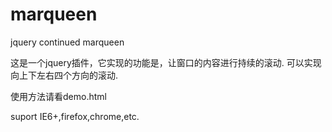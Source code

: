 marqueen
========

jquery continued marqueen


这是一个jquery插件，它实现的功能是，让窗口的内容进行持续的滚动.
可以实现向上下左右四个方向的滚动.

使用方法请看demo.html


suport IE6+,firefox,chrome,etc. 
